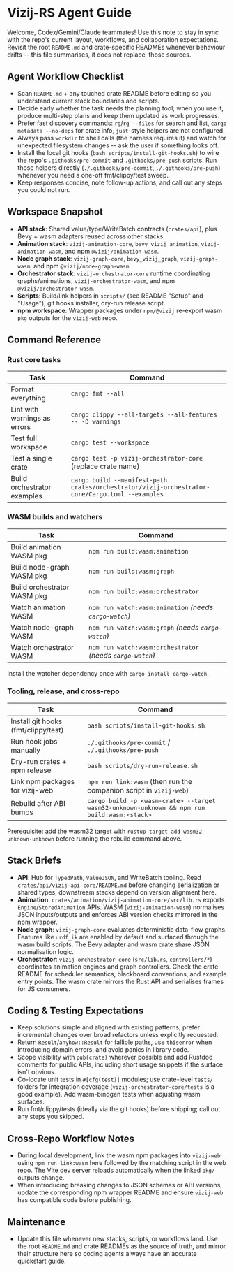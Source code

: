 # Vizij-RS Agent Guide

Welcome, Codex/Gemini/Claude teammates! Use this note to stay in sync with the
repo's current layout, workflows, and collaboration expectations. Revisit the
root `README.md` and crate-specific READMEs whenever behaviour drifts -- this
file summarises, it does not replace, those sources.

## Agent Workflow Checklist
- Scan `README.md` + any touched crate README before editing so you understand
  current stack boundaries and scripts.
- Decide early whether the task needs the planning tool; when you use it,
  produce multi-step plans and keep them updated as work progresses.
- Prefer fast discovery commands: `rg`/`rg --files` for search and list, `cargo
  metadata --no-deps` for crate info, `just`-style helpers are not configured.
- Always pass `workdir` to shell calls (the harness requires it) and watch for
  unexpected filesystem changes -- ask the user if something looks off.
- Install the local git hooks (`bash scripts/install-git-hooks.sh`) to wire the
  repo's `.githooks/pre-commit` and `.githooks/pre-push` scripts. Run those
  helpers directly (`./.githooks/pre-commit`, `./.githooks/pre-push`) whenever
  you need a one-off fmt/clippy/test sweep.
- Keep responses concise, note follow-up actions, and call out any steps you
  could not run.

## Workspace Snapshot
- **API stack**: Shared value/type/WriteBatch contracts (`crates/api`), plus
  Bevy + wasm adapters reused across other stacks.
- **Animation stack**: `vizij-animation-core`, `bevy_vizij_animation`,
  `vizij-animation-wasm`, and npm `@vizij/animation-wasm`.
- **Node graph stack**: `vizij-graph-core`, `bevy_vizij_graph`,
  `vizij-graph-wasm`, and npm `@vizij/node-graph-wasm`.
- **Orchestrator stack**: `vizij-orchestrator-core` runtime coordinating
  graphs/animations, `vizij-orchestrator-wasm`, and npm `@vizij/orchestrator-wasm`.
- **Scripts**: Build/link helpers in `scripts/` (see README "Setup" and
  "Usage"), git hooks installer, dry-run release script.
- **npm workspace**: Wrapper packages under `npm/@vizij` re-export wasm `pkg`
  outputs for the `vizij-web` repo.

## Command Reference
### Rust core tasks
| Task | Command |
|------|---------|
| Format everything | `cargo fmt --all` |
| Lint with warnings as errors | `cargo clippy --all-targets --all-features -- -D warnings` |
| Test full workspace | `cargo test --workspace` |
| Test a single crate | `cargo test -p vizij-orchestrator-core` (replace crate name) |
| Build orchestrator examples | `cargo build --manifest-path crates/orchestrator/vizij-orchestrator-core/Cargo.toml --examples` |

### WASM builds and watchers
| Task | Command |
|------|---------|
| Build animation WASM pkg | `npm run build:wasm:animation` |
| Build node-graph WASM pkg | `npm run build:wasm:graph` |
| Build orchestrator WASM pkg | `npm run build:wasm:orchestrator` |
| Watch animation WASM | `npm run watch:wasm:animation` *(needs `cargo-watch`)* |
| Watch node-graph WASM | `npm run watch:wasm:graph` *(needs `cargo-watch`)* |
| Watch orchestrator WASM | `npm run watch:wasm:orchestrator` *(needs `cargo-watch`)* |

Install the watcher dependency once with `cargo install cargo-watch`.

### Tooling, release, and cross-repo
| Task | Command |
|------|---------|
| Install git hooks (fmt/clippy/test) | `bash scripts/install-git-hooks.sh` |
| Run hook jobs manually | `./.githooks/pre-commit` / `./.githooks/pre-push` |
| Dry-run crates + npm release | `bash scripts/dry-run-release.sh` |
| Link npm packages for vizij-web | `npm run link:wasm` (then run the companion script in `vizij-web`) |
| Rebuild after ABI bumps | `cargo build -p <wasm-crate> --target wasm32-unknown-unknown && npm run build:wasm:<stack>` |

Prerequisite: add the wasm32 target with `rustup target add wasm32-unknown-unknown` before running the rebuild command above.

## Stack Briefs
- **API**: Hub for `TypedPath`, `ValueJSON`, and WriteBatch tooling. Read
  `crates/api/vizij-api-core/README.md` before changing serialization or shared
  types; downstream stacks depend on version alignment here.
- **Animation**: `crates/animation/vizij-animation-core/src/lib.rs` exports
  `Engine`/`StoredAnimation` APIs. WASM (`vizij-animation-wasm`) normalises JSON
  inputs/outputs and enforces ABI version checks mirrored in the npm wrapper.
- **Node graph**: `vizij-graph-core` evaluates deterministic data-flow graphs.
  Features like `urdf_ik` are enabled by default and surfaced through the wasm
  build scripts. The Bevy adapter and wasm crate share JSON normalisation logic.
- **Orchestrator**: `vizij-orchestrator-core` (`src/lib.rs`, `controllers/*`)
  coordinates animation engines and graph controllers. Check the crate README
  for scheduler semantics, blackboard conventions, and example entry points.
  The wasm crate mirrors the Rust API and serialises frames for JS consumers.

## Coding & Testing Expectations
- Keep solutions simple and aligned with existing patterns; prefer incremental
  changes over broad refactors unless explicitly requested.
- Return `Result`/`anyhow::Result` for fallible paths, use `thiserror` when
  introducing domain errors, and avoid panics in library code.
- Scope visibility with `pub(crate)` wherever possible and add Rustdoc comments
  for public APIs, including short usage snippets if the surface isn't obvious.
- Co-locate unit tests in `#[cfg(test)]` modules; use crate-level `tests/`
  folders for integration coverage (`vizij-orchestrator-core/tests` is a good
  example). Add wasm-bindgen tests when adjusting wasm surfaces.
- Run fmt/clippy/tests (ideally via the git hooks) before shipping; call out any
  steps you skipped.

## Cross-Repo Workflow Notes
- During local development, link the wasm npm packages into `vizij-web` using
  `npm run link:wasm` here followed by the matching script in the web repo. The
  Vite dev server reloads automatically when the linked `pkg/` outputs change.
- When introducing breaking changes to JSON schemas or ABI versions, update the
  corresponding npm wrapper README and ensure `vizij-web` has compatible code
  before publishing.

## Maintenance
- Update this file whenever new stacks, scripts, or workflows land. Use the root
  `README.md` and crate READMEs as the source of truth, and mirror their
  structure here so coding agents always have an accurate quickstart guide.
